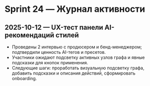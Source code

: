 # Sprint 24 — Журнал активности

## 2025-10-12 — UX-тест панели AI-рекомендаций стилей
- Проведены 2 интервью с продюсером и бенд-менеджером; подтвердили ценность AI-тегов и пресетов.
- Участники ожидают подсветку активных узлов графа и явные подсказки для кнопок применения.
- Следующие шаги: проработать визуальную подсветку графа, добавить подсказки и описания действий, сформировать onboarding.

